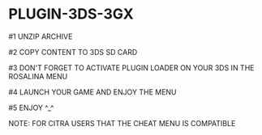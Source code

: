 # PLUGIN-3DS-3GX

#1 UNZIP ARCHIVE

#2 COPY CONTENT TO 3DS SD CARD

#3 DON'T FORGET TO ACTIVATE PLUGIN LOADER ON YOUR 3DS IN THE ROSALINA MENU

#4 LAUNCH YOUR GAME AND ENJOY THE MENU

#5 ENJOY ^_^


NOTE: FOR CITRA USERS THAT THE CHEAT MENU IS COMPATIBLE
